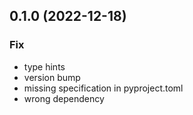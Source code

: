 ## 0.1.0 (2022-12-18)

### Fix

- type hints
- version bump
- missing specification in pyproject.toml
- wrong dependency
